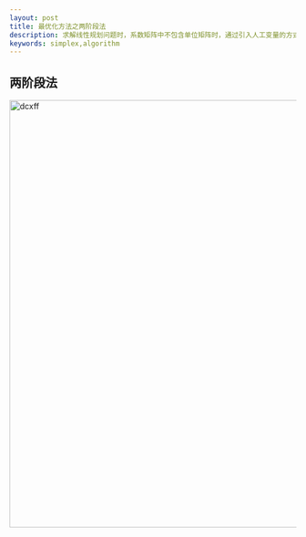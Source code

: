 ```yaml
---
layout: post
title: 最优化方法之两阶段法
description: 求解线性规划问题时，系数矩阵中不包含单位矩阵时，通过引入人工变量的方式构造一个单位矩阵并求出基本可行解。
keywords: simplex,algorithm
---
```


两阶段法
---------------


<img src="../../../static/images/ljdf.png" width = "750" alt="dcxff" />
